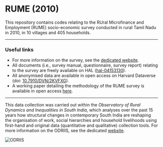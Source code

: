 # RUME (2010)

This repository contains codes relating to the RUral Microfinance and Employment (RUME) socio-economic survey conducted in rural Tamil Nadu in 2010, in 10 villages and 405 households.

----

### Useful links

* For more information on the survey, see the [dedicated website](https://odriis.hypotheses.org/projects/data/rume).
* All documents (i.e., survey manual, questionnaire, survey report) relating to the survey are freely available on HAL ([hal-04153130](https://hal.science/hal-04153130)).
* All anonymised data are available in open access on Harvard Dataverse (doi: [10.7910/DVN/2KVFXG](https://doi.org/10.7910/DVN/2KVFXG)).
* A working paper detailing the methodology of the RUME survey is available in open access [here](https://dial.ird.fr/wp-content/uploads/2024/03/2024-02-NEEMSIS_data_context.pdf).

----

This data collection was carried out within the *Observatory of Rural Dynamics and Inequalities in South India*, which analyses over the past 15 years how structural changes in contemporary South India are reshaping the organisation of work, social hierarchies and household livelihoods using first-hand and original data (quantitative and qualitative) collection tools. For more information on the ODRIIS, see the dedicated [website](https://odriis.hypotheses.org/).

![ODRIIS](https://odriis.hypotheses.org/files/2022/10/odriis_long.png)
